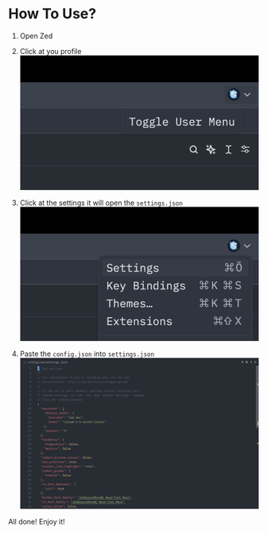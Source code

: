 # How To Use?

1. Open Zed

2. Click at you profile
   <img src="screenshots/profile.png">

3. Click at the settings it will open the `settings.json`
   <img src="screenshots/setting_menu.png">

4. Paste the `config.json` into `settings.json`
   <img src="screenshots/settings.png">

All done! Enjoy it!
